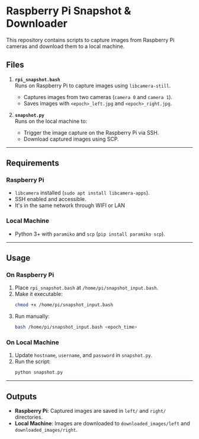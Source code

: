 # Raspberry Pi Snapshot & Downloader

This repository contains scripts to capture images from Raspberry Pi cameras and download them to a local machine.

## Files

1. **`rpi_snapshot.bash`**  
   Runs on Raspberry Pi to capture images using `libcamera-still`.  
   - Captures images from two cameras (`camera 0` and `camera 1`).  
   - Saves images with `<epoch>_left.jpg` and `<epoch>_right.jpg`.

2. **`snapshot.py`**  
   Runs on the local machine to:  
   - Trigger the image capture on the Raspberry Pi via SSH.  
   - Download captured images using SCP.  

---

## Requirements

### Raspberry Pi  
- `libcamera` installed (`sudo apt install libcamera-apps`).  
- SSH enabled and accessible.
- It's in the same network through WIFI or LAN

### Local Machine  
- Python 3+ with `paramiko` and `scp` (`pip install paramiko scp`).  

---

## Usage

### On Raspberry Pi  
1. Place `rpi_snapshot.bash` at `/home/pi/snapshot_input.bash`.  
2. Make it executable:  
   ```bash
   chmod +x /home/pi/snapshot_input.bash
   ```
3. Run manually:  
   ```bash
   bash /home/pi/snapshot_input.bash <epoch_time>
   ```

### On Local Machine  
1. Update `hostname`, `username`, and `password` in `snapshot.py`.  
2. Run the script:  
   ```bash
   python snapshot.py
   ```

---

## Outputs

- **Raspberry Pi**: Captured images are saved in `left/` and `right/` directories.  
- **Local Machine**: Images are downloaded to `downloaded_images/left` and `downloaded_images/right`.  